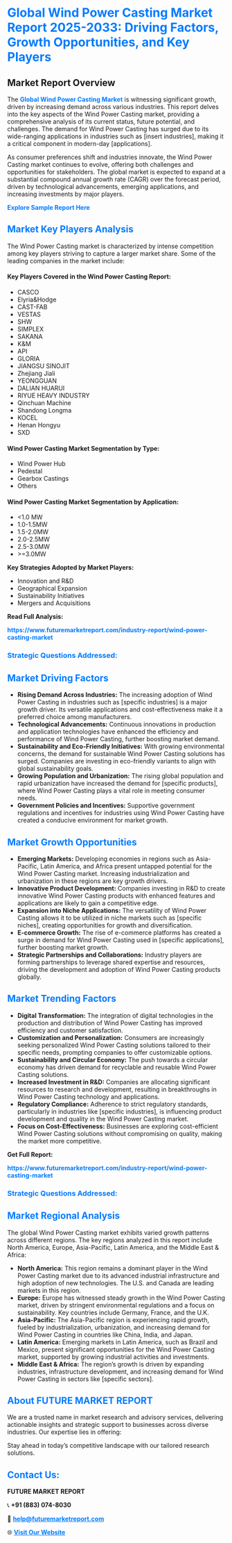 <h1 style="color: #007BFF;">Global Wind Power Casting Market Report 2025-2033: Driving Factors, Growth Opportunities, and Key Players</h1>

<section id="overview">
<h2>Market Report Overview</h2>
<p>The <a href="https://www.futuremarketreport.com/industry-report/wind-power-casting-market" style="color: #007BFF; text-decoration: none;"><strong>Global Wind Power Casting Market</strong></a> is witnessing significant growth, driven by increasing demand across various industries. This report delves into the key aspects of the Wind Power Casting market, providing a comprehensive analysis of its current status, future potential, and challenges. The demand for Wind Power Casting has surged due to its wide-ranging applications in industries such as [insert industries], making it a critical component in modern-day [applications].</p>
<p>As consumer preferences shift and industries innovate, the Wind Power Casting market continues to evolve, offering both challenges and opportunities for stakeholders. The global market is expected to expand at a substantial compound annual growth rate (CAGR) over the forecast period, driven by technological advancements, emerging applications, and increasing investments by major players.</p>
</section>

<section id="overview">
<p><a href="https://www.futuremarketreport.com/request-sample/reportId=61218" style="color: #007BFF; text-decoration: none;"><strong>Explore Sample Report Here</strong></a></p>
</section>

<section id="key-players">
<h2 style="color: #007BFF;">Market Key Players Analysis</h2>
<p>The Wind Power Casting market is characterized by intense competition among key players striving to capture a larger market share. Some of the leading companies in the market include:</p>
<h4>Key Players Covered in the Wind Power Casting Report:</h4>
<ul><li>CASCO</li><li>Elyria&amp;Hodge</li><li>CAST-FAB</li><li>VESTAS</li><li>SHW</li><li>SIMPLEX</li><li>SAKANA</li><li>K&amp;M</li><li>API</li><li>GLORIA</li><li>JIANGSU SINOJIT</li><li>Zhejiang Jiali</li><li>YEONGGUAN</li><li>DALIAN HUARUI</li><li>RIYUE HEAVY INDUSTRY</li><li>Qinchuan Machine</li><li>Shandong Longma</li><li>KOCEL</li><li>Henan Hongyu</li><li>SXD</li></ul>
<h4>Wind Power Casting Market Segmentation by Type:</h4>
<ul><li>Wind Power Hub</li><li>Pedestal</li><li>Gearbox Castings</li><li>Others</li></ul>

<h4>Wind Power Casting Market Segmentation by Application:</h4>
<ul><li>&lt;1.0 MW</li><li>1.0-1.5MW</li><li>1.5-2.0MW</li><li>2.0-2.5MW</li><li>2.5-3.0MW</li><li>&gt;=3.0MW</li></ul>
<p><strong>Key Strategies Adopted by Market Players:</strong></p>
<ul>
<li>Innovation and R&D</li>
<li>Geographical Expansion</li>
<li>Sustainability Initiatives</li>
<li>Mergers and Acquisitions</li>
</ul>
</section>

<section>
<p><strong>Read Full Analysis: </strong></p><a href="https://www.futuremarketreport.com/industry-report/wind-power-casting-market" style="color: #007BFF; text-decoration: none;"><strong>https://www.futuremarketreport.com/industry-report/wind-power-casting-market</strong></a>
<h3 style="color: #007BFF;">Strategic Questions Addressed:</h3>
</section>

<section id="driving-factors">
<h2 style="color: #007BFF;">Market Driving Factors</h2>
<ul>
<li><strong>Rising Demand Across Industries:</strong> The increasing adoption of Wind Power Casting in industries such as [specific industries] is a major growth driver. Its versatile applications and cost-effectiveness make it a preferred choice among manufacturers.</li>
<li><strong>Technological Advancements:</strong> Continuous innovations in production and application technologies have enhanced the efficiency and performance of Wind Power Casting, further boosting market demand.</li>
<li><strong>Sustainability and Eco-Friendly Initiatives:</strong> With growing environmental concerns, the demand for sustainable Wind Power Casting solutions has surged. Companies are investing in eco-friendly variants to align with global sustainability goals.</li>
<li><strong>Growing Population and Urbanization:</strong> The rising global population and rapid urbanization have increased the demand for [specific products], where Wind Power Casting plays a vital role in meeting consumer needs.</li>
<li><strong>Government Policies and Incentives:</strong> Supportive government regulations and incentives for industries using Wind Power Casting have created a conducive environment for market growth.</li>
</ul>
</section>

<section id="growth-opportunities">
<h2 style="color: #007BFF;">Market Growth Opportunities</h2>
<ul>
<li><strong>Emerging Markets:</strong> Developing economies in regions such as Asia-Pacific, Latin America, and Africa present untapped potential for the Wind Power Casting market. Increasing industrialization and urbanization in these regions are key growth drivers.</li>
<li><strong>Innovative Product Development:</strong> Companies investing in R&D to create innovative Wind Power Casting products with enhanced features and applications are likely to gain a competitive edge.</li>
<li><strong>Expansion into Niche Applications:</strong> The versatility of Wind Power Casting allows it to be utilized in niche markets such as [specific niches], creating opportunities for growth and diversification.</li>
<li><strong>E-commerce Growth:</strong> The rise of e-commerce platforms has created a surge in demand for Wind Power Casting used in [specific applications], further boosting market growth.</li>
<li><strong>Strategic Partnerships and Collaborations:</strong> Industry players are forming partnerships to leverage shared expertise and resources, driving the development and adoption of Wind Power Casting products globally.</li>
</ul>
</section>

<section id="trending-factors">
<h2 style="color: #007BFF;">Market Trending Factors</h2>
<ul>
<li><strong>Digital Transformation:</strong> The integration of digital technologies in the production and distribution of Wind Power Casting has improved efficiency and customer satisfaction.</li>
<li><strong>Customization and Personalization:</strong> Consumers are increasingly seeking personalized Wind Power Casting solutions tailored to their specific needs, prompting companies to offer customizable options.</li>
<li><strong>Sustainability and Circular Economy:</strong> The push towards a circular economy has driven demand for recyclable and reusable Wind Power Casting solutions.</li>
<li><strong>Increased Investment in R&D:</strong> Companies are allocating significant resources to research and development, resulting in breakthroughs in Wind Power Casting technology and applications.</li>
<li><strong>Regulatory Compliance:</strong> Adherence to strict regulatory standards, particularly in industries like [specific industries], is influencing product development and quality in the Wind Power Casting market.</li>
<li><strong>Focus on Cost-Effectiveness:</strong> Businesses are exploring cost-efficient Wind Power Casting solutions without compromising on quality, making the market more competitive.</li>
</ul>
</section>

<section>
<p><strong>Get Full Report: </strong></p><a href="https://www.futuremarketreport.com/industry-report/wind-power-casting-market" style="color: #007BFF; text-decoration: none;"><strong>https://www.futuremarketreport.com/industry-report/wind-power-casting-market</strong></a>
<h3 style="color: #007BFF;">Strategic Questions Addressed:</h3>
</section>


<section id="regional-analysis">
<h2 style="color: #007BFF;">Market Regional Analysis</h2>
<p>The global Wind Power Casting market exhibits varied growth patterns across different regions. The key regions analyzed in this report include North America, Europe, Asia-Pacific, Latin America, and the Middle East & Africa:</p>
<ul>
<li><strong>North America:</strong> This region remains a dominant player in the Wind Power Casting market due to its advanced industrial infrastructure and high adoption of new technologies. The U.S. and Canada are leading markets in this region.</li>
<li><strong>Europe:</strong> Europe has witnessed steady growth in the Wind Power Casting market, driven by stringent environmental regulations and a focus on sustainability. Key countries include Germany, France, and the U.K.</li>
<li><strong>Asia-Pacific:</strong> The Asia-Pacific region is experiencing rapid growth, fueled by industrialization, urbanization, and increasing demand for Wind Power Casting in countries like China, India, and Japan.</li>
<li><strong>Latin America:</strong> Emerging markets in Latin America, such as Brazil and Mexico, present significant opportunities for the Wind Power Casting market, supported by growing industrial activities and investments.</li>
<li><strong>Middle East & Africa:</strong> The region’s growth is driven by expanding industries, infrastructure development, and increasing demand for Wind Power Casting in sectors like [specific sectors].</li>
</ul>
</section>

<footer>
<h2 style="color: #007BFF;">About FUTURE MARKET REPORT</h2>
<p>We are a trusted name in market research and advisory services, delivering actionable insights and strategic support to businesses across diverse industries. Our expertise lies in offering:</p>

<p>Stay ahead in today’s competitive landscape with our tailored research solutions.</p>

<h2 style="color: #007BFF;">Contact Us:</h2>
<p><strong>FUTURE MARKET REPORT</strong></p>
<p>📞 <strong>+91 (883) 074-8030</strong></p>
<p>📧 <strong><a href="mailto:help@futuremarketreport.com" style="color: #007BFF;">help@futuremarketreport.com</a></strong></p>
<p>🌐 <strong><a href="https://www.futuremarketreport.com/" style="color: #007BFF;">Visit Our Website</a></strong></p>
</footer>